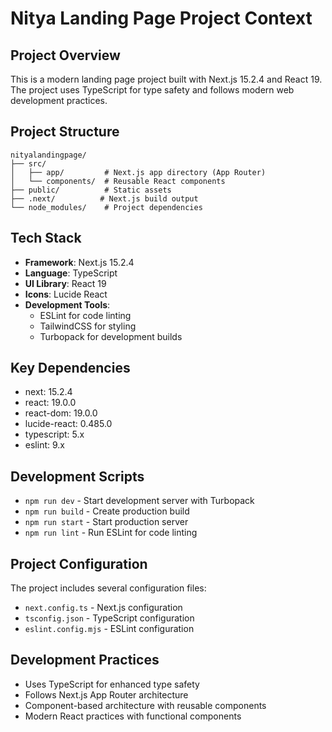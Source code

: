 # Nitya Landing Page Project Context

## Project Overview
This is a modern landing page project built with Next.js 15.2.4 and React 19. The project uses TypeScript for type safety and follows modern web development practices.

## Project Structure
```
nityalandingpage/
├── src/
│   ├── app/         # Next.js app directory (App Router)
│   └── components/  # Reusable React components
├── public/          # Static assets
├── .next/          # Next.js build output
└── node_modules/    # Project dependencies
```

## Tech Stack
- **Framework**: Next.js 15.2.4
- **Language**: TypeScript
- **UI Library**: React 19
- **Icons**: Lucide React
- **Development Tools**:
  - ESLint for code linting
  - TailwindCSS for styling
  - Turbopack for development builds

## Key Dependencies
- next: 15.2.4
- react: 19.0.0
- react-dom: 19.0.0
- lucide-react: 0.485.0
- typescript: 5.x
- eslint: 9.x

## Development Scripts
- `npm run dev` - Start development server with Turbopack
- `npm run build` - Create production build
- `npm run start` - Start production server
- `npm run lint` - Run ESLint for code linting

## Project Configuration
The project includes several configuration files:
- `next.config.ts` - Next.js configuration
- `tsconfig.json` - TypeScript configuration
- `eslint.config.mjs` - ESLint configuration

## Development Practices
- Uses TypeScript for enhanced type safety
- Follows Next.js App Router architecture
- Component-based architecture with reusable components
- Modern React practices with functional components 